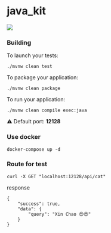 # java_kit

![](https://img.shields.io/badge/vert.x-4.0.0.Beta1-purple.svg)

### Building

To launch your tests:
```
./mvnw clean test
```

To package your application:
```
./mvnw clean package
```

To run your application:
```
./mvnw clean compile exec:java
```

⚠ Default port: **12128**

### Use docker

```
docker-compose up -d
```


### Route for test

```
curl -X GET "localhost:12128/api/cat"
```
response

```
{
	"success": true,
	"data": {
		"query": "Xin Chao 😍😍"
	}
}
```
